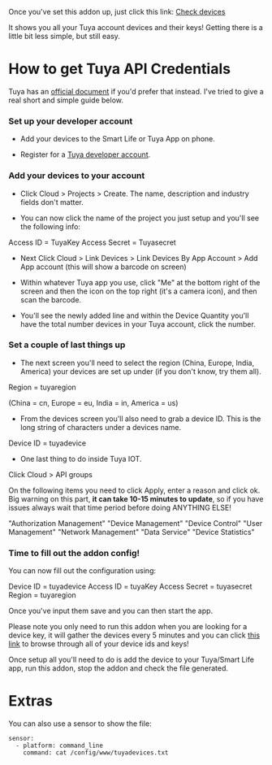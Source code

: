 Once you've set this addon up, just click this link: <a href="/local/tuyadevices.txt" target="_blank">Check devices</a>

It shows you all your Tuya account devices and their keys! Getting there is a little bit less simple, but still easy.


# How to get Tuya API Credentials

Tuya has an [official document](https://developer.tuya.com/en/docs/iot/open-api/quick-start/quick-start1) if you'd prefer that instead.  I've tried to give a real short and simple guide below.

### Set up your developer account
- Add your devices to the Smart Life or Tuya App on phone.

- Register for a [Tuya developer account](https://iot.tuya.com).

### Add your devices to your account
- Click Cloud > Projects > Create. The name, description and industry fields don't matter.

- You can now click the name of the project you just setup and you'll see the following info:

Access ID = TuyaKey
Access Secret = Tuyasecret

- Next Click Cloud > Link Devices > Link Devices By App Account > Add App account (this will show a barcode on screen)

- Within whatever Tuya app you use, click "Me" at the bottom right of the screen and then the icon on the top right (it's a camera icon), and then scan the barcode.

- You'll see the newly added line and within the Device Quantity you'll have the total number devices in your Tuya account, click the number.

### Set a couple of last things up
- The next screen you'll need to select the region (China, Europe, India, America) your devices are set up under (if you don't know, try them all).

Region = tuyaregion

(China = cn, Europe = eu, India = in, America = us)

- From the devices screen you'll also need to grab a device ID. This is the long string of characters under a devices name.

Device ID = tuyadevice

- One last thing to do inside Tuya IOT.

Click Cloud > API groups

On the following items you need to click Apply, enter a reason and click ok. Big warning on this part, **it can take 10-15 minutes to update**, so if you have issues always wait that time period before doing ANYTHING ELSE!

"Authorization Management"
"Device Management"
"Device Control"
"User Management"
"Network Management"
"Data Service"
"Device Statistics"

### Time to fill out the addon config!
You can now fill out the configuration using:

Device ID = tuyadevice
Access ID = tuyaKey
Access Secret = tuyasecret
Region = tuyaregion

Once you've input them save and you can then start the app.

Please note you only need to run this addon when you are looking for a device key, it will gather the devices every 5 minutes and you can click <a href="/local/tuyadevices.txt" target="_blank">this link</a> to browse through all of your device ids and keys!

Once setup all you'll need to do is add the device to your Tuya/Smart Life app, run this addon, stop the addon and check the file generated.

# Extras

You can also use a sensor to show the file:

```
sensor:
  - platform: command_line
    command: cat /config/www/tuyadevices.txt
```
